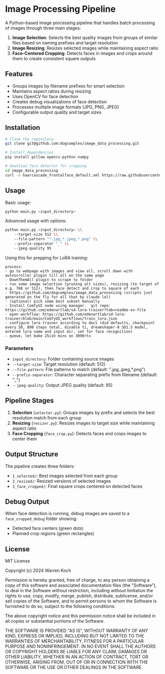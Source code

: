 # Image Processing Pipeline

A Python-based image processing pipeline that handles batch processing of images through three main stages:

1. **Image Selection**: Selects the best quality images from groups of similar files based on naming prefixes and target resolution
2. **Image Resizing**: Resizes selected images while maintaining aspect ratio
3. **Face-Centered Cropping**: Detects faces in images and crops around them to create consistent square outputs

## Features

- Groups images by filename prefixes for smart selection
- Maintains aspect ratios during resizing
- Uses OpenCV for face detection
- Creates debug visualizations of face detection
- Processes multiple image formats (JPG, PNG, JPEG)
- Configurable output quality and target sizes

## Installation

```bash
# Clone the repository
git clone git@github.com:dogcomplex/image_data_processing.git

# Install dependencies
pip install pillow opencv-python numpy

# download face detector for cropping
cd image_data_processing
curl -o haarcascade_frontalface_default.xml https://raw.githubusercontent.com/opencv/opencv/master/data/haarcascades/haarcascade_frontalface_default.xml
```


## Usage

Basic usage:
```bash
python main.py <input_directory>
```


Advanced usage with options:
```bash
python main.py <input_directory> \\
    --target-size 512 \\
    --file-pattern "*.jpg,*.jpeg,*.png" \\
    --prefix-separator "_" \\
    --jpeg-quality 95
```

Using this for prepping for LoRA training:
```
process:
- go to webpage with images and view all, scroll down with autoscroller plugin till all on the same page
- DownThemAll plugin to scrape to folder 
- run some image selection (pruning alt sizes), resizing (to target of e.g. 768 or 512), then face detect and crop to square of each
- https://github.com/dogcomplex/image_data_processing (scripts just generated on the fly for all that by claude lol)
- (optional) pick some best subset manually
- Install ComfyUI node using manager.  git repo: https://github.com/edenartlab/sd-lora-trainer?tab=readme-ov-file
- open workflow: https://github.com/edenartlab/sd-lora-trainer/blob/main/ComfyUI_workflows/train_lora.json
- configure lora trainer according to docs (did defaults, checkpoint every 50, 800 steps total, disable ti, dreamshaper-8 SD1.5 model, entered lora name and input dir, set for face recognition)
- queue, let bake 25ish mins on 3090rtx
```


### Parameters

- `input_directory`: Folder containing source images
- `--target-size`: Target resolution (default: 512)
- `--file-pattern`: File patterns to match (default: "*.jpg,*.jpeg,*.png")
- `--prefix-separator`: Character separating prefix from filename (default: "_")
- `--jpeg-quality`: Output JPEG quality (default: 95)

## Pipeline Stages

1. **Selection** (`selecter.py`): Groups images by prefix and selects the best resolution match from each group
2. **Resizing** (`resizer.py`): Resizes images to target size while maintaining aspect ratio
3. **Face Cropping** (`face_crop.py`): Detects faces and crops images to center them

## Output Structure

The pipeline creates three folders:
- `1_selected/`: Best images selected from each group
- `2_resized/`: Resized versions of selected images
- `3_face_cropped/`: Final square crops centered on detected faces

## Debug Output

When face detection is running, debug images are saved to a `face_cropped_debug` folder showing:
- Detected face centers (green dots)
- Planned crop regions (green rectangles)

## License

MIT License

Copyright (c) 2024 Warren Koch

Permission is hereby granted, free of charge, to any person obtaining a copy
of this software and associated documentation files (the "Software"), to deal
in the Software without restriction, including without limitation the rights
to use, copy, modify, merge, publish, distribute, sublicense, and/or sell
copies of the Software, and to permit persons to whom the Software is
furnished to do so, subject to the following conditions:

The above copyright notice and this permission notice shall be included in all
copies or substantial portions of the Software.

THE SOFTWARE IS PROVIDED "AS IS", WITHOUT WARRANTY OF ANY KIND, EXPRESS OR
IMPLIED, INCLUDING BUT NOT LIMITED TO THE WARRANTIES OF MERCHANTABILITY,
FITNESS FOR A PARTICULAR PURPOSE AND NONINFRINGEMENT. IN NO EVENT SHALL THE
AUTHORS OR COPYRIGHT HOLDERS BE LIABLE FOR ANY CLAIM, DAMAGES OR OTHER
LIABILITY, WHETHER IN AN ACTION OF CONTRACT, TORT OR OTHERWISE, ARISING FROM,
OUT OF OR IN CONNECTION WITH THE SOFTWARE OR THE USE OR OTHER DEALINGS IN THE
SOFTWARE.
